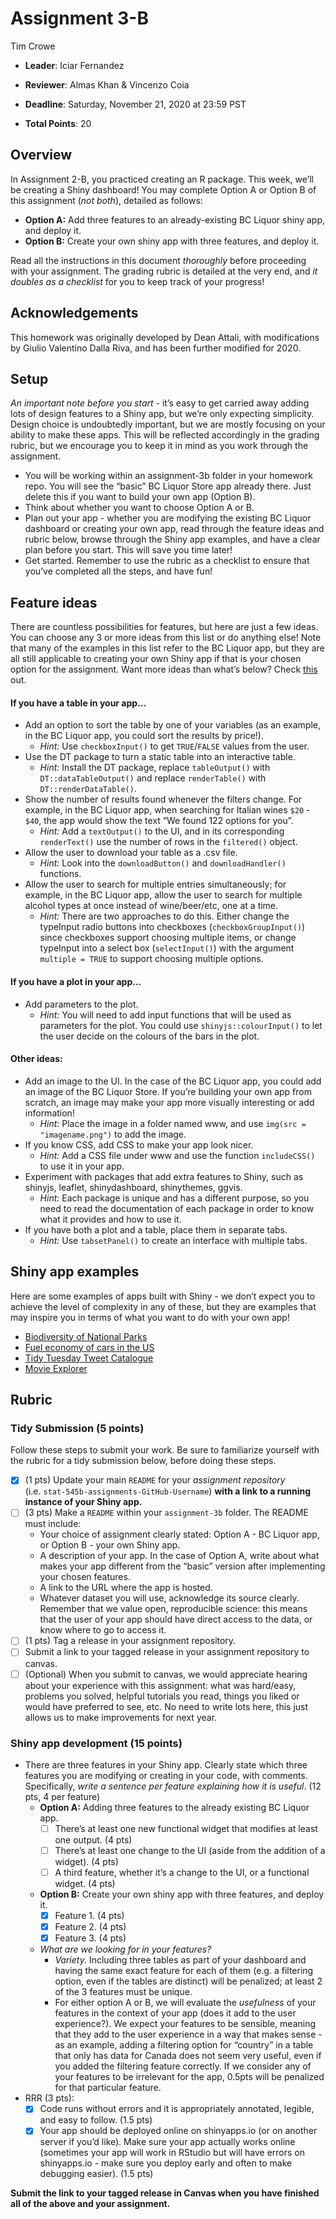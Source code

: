 Assignment 3-B
================
Tim Crowe

  - **Leader**: Iciar Fernandez

  - **Reviewer**: Almas Khan & Vincenzo Coia

  - **Deadline**: Saturday, November 21, 2020 at 23:59 PST

  - **Total Points**: 20

## Overview

In Assignment 2-B, you practiced creating an R package. This week, we’ll
be creating a Shiny dashboard\! You may complete Option A or Option B of
this assignment (*not both*), detailed as follows:

  - **Option A:** Add three features to an already-existing BC Liquor
    shiny app, and deploy it.
  - **Option B:** Create your own shiny app with three features, and
    deploy it.

Read all the instructions in this document *thoroughly* before
proceeding with your assignment. The grading rubric is detailed at the
very end, and *it doubles as a checklist* for you to keep track of your
progress\!

## Acknowledgements

This homework was originally developed by Dean Attali, with
modifications by Giulio Valentino Dalla Riva, and has been further
modified for 2020.

## Setup

*An important note before you start* - it’s easy to get carried away
adding lots of design features to a Shiny app, but we’re only expecting
simplicity. Design choice is undoubtedly important, but we are mostly
focusing on your ability to make these apps. This will be reflected
accordingly in the grading rubric, but we encourage you to keep it in
mind as you work through the assignment.

  - You will be working within an assignment-3b folder in your homework
    repo. You will see the “basic” BC Liquor Store app already there.
    Just delete this if you want to build your own app (Option B).
  - Think about whether you want to choose Option A or B.
  - Plan out your app - whether you are modifying the existing BC Liquor
    dashboard or creating your own app, read through the feature ideas
    and rubric below, browse through the Shiny app examples, and have a
    clear plan before you start. This will save you time later\!
  - Get started. Remember to use the rubric as a checklist to ensure
    that you’ve completed all the steps, and have fun\!

## Feature ideas

There are countless possibilities for features, but here are just a few
ideas. You can choose any 3 or more ideas from this list or do anything
else\! Note that many of the examples in this list refer to the BC
Liquor app, but they are all still applicable to creating your own Shiny
app if that is your chosen option for the assignment. Want more ideas
than what’s below? Check
[this](https://rstudio.github.io/shiny/tutorial/#welcome) out.

#### If you have a table in your app…

  - Add an option to sort the table by one of your variables (as an
    example, in the BC Liquor app, you could sort the results by
    price\!).
      - *Hint:* Use `checkboxInput()` to get `TRUE`/`FALSE` values from
        the user.
  - Use the DT package to turn a static table into an interactive table.
      - *Hint:* Install the DT package, replace `tableOutput()` with
        `DT::dataTableOutput()` and replace `renderTable()` with
        `DT::renderDataTable()`.
  - Show the number of results found whenever the filters change. For
    example, in the BC Liquor app, when searching for Italian wines
    `$20` - `$40`, the app would show the text “We found 122 options for
    you”.
      - *Hint:* Add a `textOutput()` to the UI, and in its corresponding
        `renderText()` use the number of rows in the `filtered()`
        object.
  - Allow the user to download your table as a .csv file.
      - *Hint:* Look into the `downloadButton()` and `downloadHandler()`
        functions.
  - Allow the user to search for multiple entries simultaneously; for
    example, in the BC Liquor app, allow the user to search for multiple
    alcohol types at once instead of wine/beer/etc, one at a time.
      - *Hint:* There are two approaches to do this. Either change the
        typeInput radio buttons into checkboxes (`checkboxGroupInput()`)
        since checkboxes support choosing multiple items, or change
        typeInput into a select box (`selectInput()`) with the argument
        `multiple = TRUE` to support choosing multiple options.

#### If you have a plot in your app…

  - Add parameters to the plot.
      - *Hint:* You will need to add input functions that will be used
        as parameters for the plot. You could use
        `shinyjs::colourInput()` to let the user decide on the colours
        of the bars in the plot.

#### Other ideas:

  - Add an image to the UI. In the case of the BC Liquor app, you could
    add an image of the BC Liquor Store. If you’re building your own app
    from scratch, an image may make your app more visually interesting
    or add information\!
      - *Hint:* Place the image in a folder named www, and use `img(src
        = "imagename.png")` to add the image.
  - If you know CSS, add CSS to make your app look nicer.
      - *Hint:* Add a CSS file under www and use the function
        `includeCSS()` to use it in your app.
  - Experiment with packages that add extra features to Shiny, such as
    shinyjs, leaflet, shinydashboard, shinythemes, ggvis.
      - *Hint:* Each package is unique and has a different purpose, so
        you need to read the documentation of each package in order to
        know what it provides and how to use it.
  - If you have both a plot and a table, place them in separate tabs.
      - *Hint:* Use `tabsetPanel()` to create an interface with multiple
        tabs.

## Shiny app examples

Here are some examples of apps built with Shiny - we don’t expect you to
achieve the level of complexity in any of these, but they are examples
that may inspire you in terms of what you want to do with your own app\!

  - [Biodiversity of National
    Parks](https://abenedetti.shinyapps.io/bioNPS/?_ga=2.2513072.1250661063.1604984182-1784159993.1567907747)
  - [Fuel economy of cars in the
    US](https://jgassen.shinyapps.io/expand_fuel_economy/?_ga=2.232610335.1250661063.1604984182-1784159993.1567907747)
  - [Tidy Tuesday Tweet
    Catalogue](https://nsgrantham.shinyapps.io/tidytuesdayrocks/?_ga=2.224403354.1250661063.1604984182-1784159993.1567907747)
  - [Movie
    Explorer](http://shiny.rstudio-staging.com/gallery/movie-explorer.html)

## Rubric

### Tidy Submission (5 points)

Follow these steps to submit your work. Be sure to familiarize yourself
with the rubric for a tidy submission below, before doing these steps.

  - [x] (1 pts) Update your main `README` for your *assignment
    repository* (i.e. `stat-545b-assignments-GitHub-Username`) **with a
    link to a running instance of your Shiny app.**
  - [ ] (3 pts) Make a `README` within your `assignment-3b` folder. The
    README must include:
      - Your choice of assignment clearly stated: Option A - BC Liquor
        app, or Option B - your own Shiny app.
      - A description of your app. In the case of Option A, write about
        what makes your app different from the “basic” version after
        implementing your chosen features.
      - A link to the URL where the app is hosted.
      - Whatever dataset you will use, acknowledge its source clearly.
        Remember that we value open, reproducible science: this means
        that the user of your app should have direct access to the data,
        or know where to go to access it.
  - [ ] (1 pts) Tag a release in your assignment repository.
  - [ ] Submit a link to your tagged release in your assignment
    repository to canvas.
  - [ ] (Optional) When you submit to canvas, we would appreciate
    hearing about your experience with this assignment: what was
    hard/easy, problems you solved, helpful tutorials you read, things
    you liked or would have preferred to see, etc. No need to write lots
    here, this just allows us to make improvements for next year.

### Shiny app development (15 points)

  - There are three features in your Shiny app. Clearly state which
    three features you are modifying or creating in your code, with
    comments. Specifically, *write a sentence per feature explaining how
    it is useful*. (12 pts, 4 per feature)
      - **Option A:** Adding three features to the already existing BC
        Liquor app.
          - [ ] There’s at least one new functional widget that modifies
            at least one output. (4 pts)
          - [ ] There’s at least one change to the UI (aside from the
            addition of a widget). (4 pts)
          - [ ] A third feature, whether it’s a change to the UI, or a
            functional widget. (4 pts)
      - **Option B:** Create your own shiny app with three features, and
        deploy it.
          - [x] Feature 1. (4 pts)
          - [x] Feature 2. (4 pts)
          - [x] Feature 3. (4 pts)
      - *What are we looking for in your features?*
          - *Variety.* Including three tables as part of your dashboard
            and having the same exact feature for each of them (e.g. a
            filtering option, even if the tables are distinct) will be
            penalized; at least 2 of the 3 features must be unique.
          - For either option A or B, we will evaluate the *usefulness*
            of your features in the context of your app (does it add to
            the user experience?). We expect your features to be
            sensible, meaning that they add to the user experience in a
            way that makes sense - as an example, adding a filtering
            option for “country” in a table that only has data for
            Canada does not seem very useful, even if you added the
            filtering feature correctly. If we consider any of your
            features to be irrelevant for the app, 0.5pts will be
            penalized for that particular feature.
  - RRR (3 pts):
      - [x] Code runs without errors and it is appropriately annotated,
        legible, and easy to follow. (1.5 pts)
      - [x] Your app should be deployed online on shinyapps.io (or on
        another server if you’d like). Make sure your app actually works
        online (sometimes your app will work in RStudio but will have
        errors on shinyapps.io - make sure you deploy early and often to
        make debugging easier). (1.5 pts)

**Submit the link to your tagged release in Canvas when you have
finished all of the above and your assignment.**
